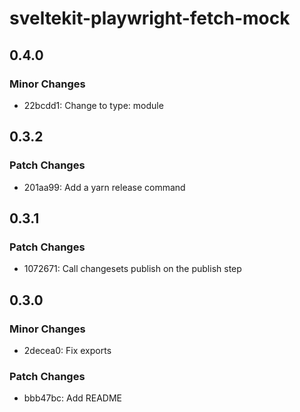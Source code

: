 # sveltekit-playwright-fetch-mock

## 0.4.0

### Minor Changes

- 22bcdd1: Change to type: module

## 0.3.2

### Patch Changes

- 201aa99: Add a yarn release command

## 0.3.1

### Patch Changes

- 1072671: Call changesets publish on the publish step

## 0.3.0

### Minor Changes

- 2decea0: Fix exports

### Patch Changes

- bbb47bc: Add README

